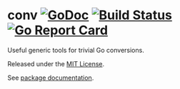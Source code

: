 # conv [![GoDoc][doc-img]][doc] [![Build Status][ci-img]][ci] [![Go Report Card][reportcard-img]][reportcard]

Useful generic tools for trivial Go conversions.

Released under the [MIT License](LICENSE).

See [package documentation][doc].

[doc-img]: https://godoc.org/github.com/Pilatuz/conv?status.svg
[doc]: https://godoc.org/github.com/Pilatuz/conv
[ci-img]: https://github.com/Pilatuz/conv/actions/workflows/go.yml/badge.svg
[ci]: https://github.com/Pilatuz/conv/actions
[reportcard-img]: https://goreportcard.com/badge/github.com/Pilatuz/conv
[reportcard]: https://goreportcard.com/report/github.com/Pilatuz/conv
